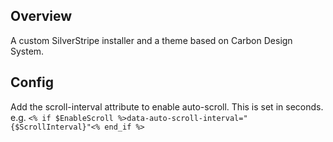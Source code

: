 ## Overview

A custom SilverStripe installer and a theme based on Carbon Design System.


## Config

Add the scroll-interval attribute to enable auto-scroll. This is set in seconds.
e.g.
`<% if $EnableScroll %>data-auto-scroll-interval="{$ScrollInterval}"<% end_if %>`

